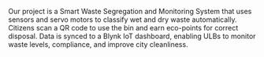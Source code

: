 Our project is a Smart Waste Segregation and Monitoring System that uses sensors and servo motors to classify wet and dry waste automatically. Citizens scan a QR code to use the bin and earn eco-points for correct disposal. Data is synced to a Blynk IoT dashboard, enabling ULBs to monitor waste levels, compliance, and improve city cleanliness.



